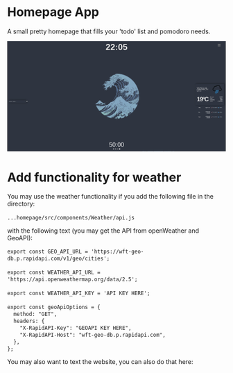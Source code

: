 # Homepage App

A small pretty homepage that fills your 'todo' list and pomodoro needs.

![Example image](image.png)

# Add functionality for weather

You may use the weather functionality if you add the following file in the directory:

```...homepage/src/components/Weather/api.js```

with the following text (you may get the API from openWeather and GeoAPI):

```
export const GEO_API_URL = 'https://wft-geo-db.p.rapidapi.com/v1/geo/cities';

export const WEATHER_API_URL = 'https://api.openweathermap.org/data/2.5';

export const WEATHER_API_KEY = 'API KEY HERE';

export const geoApiOptions = {
  method: "GET",
  headers: {
    "X-RapidAPI-Key": "GEOAPI KEY HERE",
    "X-RapidAPI-Host": "wft-geo-db.p.rapidapi.com",
  },
};
```

You may also want to text the website, you can also do that here:



